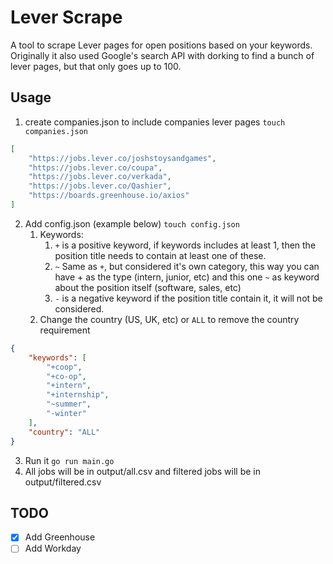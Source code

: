 # Lever Scrape

A tool to scrape Lever pages for open positions based on your keywords. Originally it also used Google's search API with dorking to find a bunch of lever pages, but that only goes up to 100.

## Usage
1. create companies.json to include companies lever pages `touch companies.json`
```json
[
    "https://jobs.lever.co/joshstoysandgames",
    "https://jobs.lever.co/coupa",
    "https://jobs.lever.co/verkada",
    "https://jobs.lever.co/Qashier",
    "https://boards.greenhouse.io/axios"
]
```
2. Add config.json (example below) `touch config.json`
    1. Keywords:
        1. `+` is a positive keyword, if keywords includes at least 1, then the position title needs to contain at least one of these.
        2. `~` Same as `+`, but considered it's own category, this way you can have + as the type (intern, junior, etc) and this one `~` as keyword about the position itself (software, sales, etc)
        3. `-` is a negative keyword if the position title contain it, it will not be considered.
    2. Change the country (US, UK, etc) or `ALL` to remove the country requirement
```json
{
    "keywords": [
        "+coop",
        "+co-op",
        "+intern",
        "+internship",
        "~summer",
        "-winter"
    ],
    "country": "ALL"
}
```
3. Run it `go run main.go`
4. All jobs will be in output/all.csv and filtered jobs will be in output/filtered.csv

## TODO
- [x] Add Greenhouse
- [ ] Add Workday
